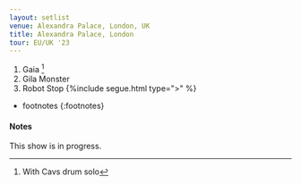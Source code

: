 ```yaml
---
layout: setlist
venue: Alexandra Palace, London, UK
title: Alexandra Palace, London
tour: EU/UK '23
---
```


1. Gaia
    [^1]
2. Gila Monster
3. Robot Stop
   {%include segue.html type=">" %}

<!--snippet-->

* footnotes
{:footnotes}
[^1]: With Cavs drum solo

#### Notes 
This show is in progress.

